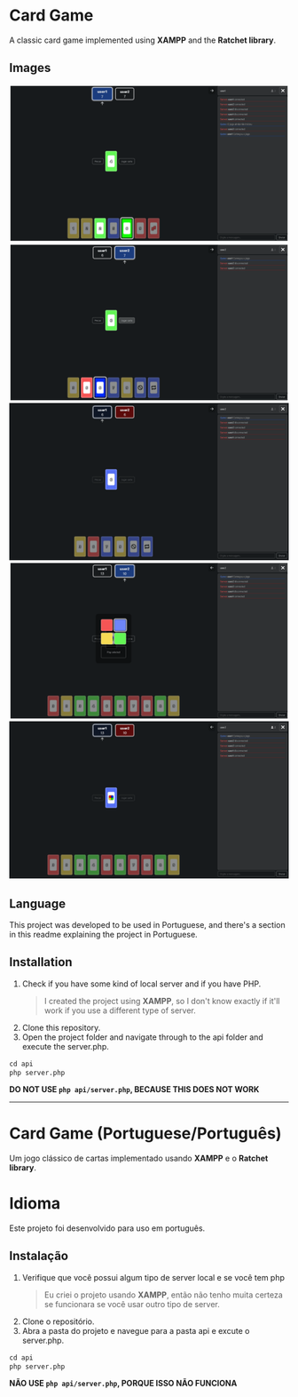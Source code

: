 # Card Game

A classic card game implemented using **XAMPP** and the **Ratchet library**.

## Images

![Image 1 of the game](https://raw.githubusercontent.com/GiovanniEliasDaRosa/Card-Game/main/readmeimg/image1.png)
![Image 2 of the game](https://raw.githubusercontent.com/GiovanniEliasDaRosa/Card-Game/main/readmeimg/image2.png)
![Image 3 of the game](https://raw.githubusercontent.com/GiovanniEliasDaRosa/Card-Game/main/readmeimg/image3.png)
![Image 4 of the game](https://raw.githubusercontent.com/GiovanniEliasDaRosa/Card-Game/main/readmeimg/image4.png)
![Image 5 of the game](https://raw.githubusercontent.com/GiovanniEliasDaRosa/Card-Game/main/readmeimg/image5.png)

## Language

This project was developed to be used in Portuguese, and there's a section in this readme explaining the project in Portuguese.

## Installation

1. Check if you have some kind of local server and if you have PHP.
   > I created the project using **XAMPP**, so I don't know exactly if it'll work if you use a different type of server.
2. Clone this repository.
3. Open the project folder and navigate through to the api folder and execute the server.php.

```shell
cd api
php server.php
```

**DO NOT USE `php api/server.php`, BECAUSE THIS DOES NOT WORK**

---

# Card Game (Portuguese/Português)

Um jogo clássico de cartas implementado usando **XAMPP** e o **Ratchet library**.

# Idioma

Este projeto foi desenvolvido para uso em português.

## Instalação

1. Verifique que você possui algum tipo de server local e se você tem php
   > Eu criei o projeto usando **XAMPP**, então não tenho muita certeza se funcionara se você usar outro tipo de server.
2. Clone o repositório.
3. Abra a pasta do projeto e navegue para a pasta api e excute o server.php.

```shell
cd api
php server.php
```

**NÃO USE `php api/server.php`, PORQUE ISSO NÃO FUNCIONA**
